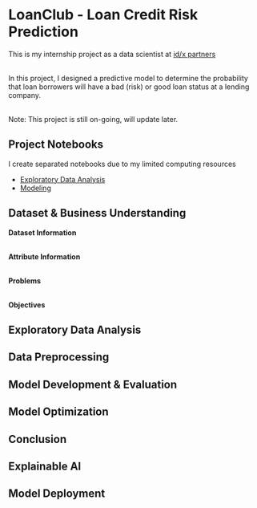 # LoanClub - Loan Credit Risk Prediction

This is my internship project as a data scientist at [id/x partners](https://idxpartners.com/)
<br><br>

In this project, I designed a predictive model to determine the probability that loan borrowers will have a bad (risk) or good loan status at a lending company.
<br><br>

Note: This project is still on-going, will update later.

## Project Notebooks

I create separated notebooks due to my limited computing resources
- [Exploratory Data Analysis](https://github.com/adhang/learn-data-science/blob/main/LendingClub_Loan_Credit_EDA.ipynb)
- [Modeling](https://github.com/adhang/learn-data-science/blob/main/LendingClub_Loan_Credit.ipynb)

## Dataset & Business Understanding

**Dataset Information**
<br><br>

**Attribute Information**
<br><br>

**Problems**
<br><br>

**Objectives**

## Exploratory Data Analysis

## Data Preprocessing

## Model Development & Evaluation

## Model Optimization

## Conclusion

## Explainable AI

## Model Deployment